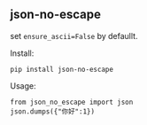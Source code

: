 ## json-no-escape

set `ensure_ascii=False` by defaullt.

Install:
```
pip install json-no-escape
```

Usage:
```
from json_no_escape import json
json.dumps({"你好":1})
```